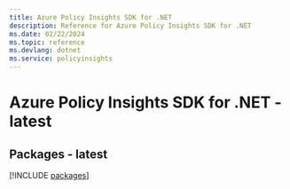 ```yaml
---
title: Azure Policy Insights SDK for .NET
description: Reference for Azure Policy Insights SDK for .NET
ms.date: 02/22/2024
ms.topic: reference
ms.devlang: dotnet
ms.service: policyinsights
---
```

# Azure Policy Insights SDK for .NET - latest
## Packages - latest
[!INCLUDE [packages](policy-insights-index.md)]